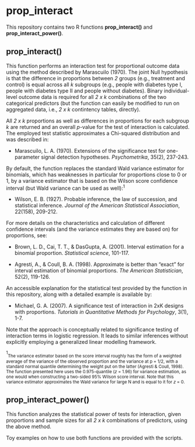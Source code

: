 # prop_interact

This repository contains two R functions **prop_interact()** and **prop_interact_power()**. 

## prop_interact()

This function performs an interaction test for proportional outcome data using the method described by Marascuilo (1970). The joint Null hypothesis is that the difference in proportions between *2* groups (e.g., treatment and control) is equal across all *k* subgroups (e.g., people with diabetes type I, people with diabetes type II and people without diabetes). Binary individual-level outcome data is required for all *2 x k* combinations of the two categorical predictors (but the function can easily be modified to run on aggregated data, i.e., *2 x k* contintency tables, directly).

All *2 x k* proportions as well as differences in proportions for each subgroup *k* are returned and an overall *p*-value for the test of interaction is calculated. The employed test statistic approximates a Chi-squared distribution and was described in:

+ Marascuilo, L. A. (1970). Extensions of the significance test for one-parameter signal detection hypotheses. *Psychometrika*, 35(2), 237-243.

By default, the function replaces the standard Wald variance estimator for binomials, which has weaknesses in particular for proportions close to 0 or 1, by a variance estimator that is based on the Wilson score confidence interval (but Wald variance can be used as well):<sup>1</sup>

+ Wilson, E. B. (1927). Probable inference, the law of succession, and statistical inference. *Journal of the American Statistical Association*, 22(158), 209-212.

For more details on the characteristics and calculation of different confidence intervals (and the variance estimates they are based on) for proportions, see:

+ Brown, L. D., Cai, T. T., & DasGupta, A. (2001). Interval estimation for a binomial proportion. *Statistical science*, 101-117.

+ Agresti, A., & Coull, B. A. (1998). Approximate is better than “exact” for interval estimation of binomial proportions. *The American Statistician*, 52(2), 119-126.

An accessible explanation for the statistical test provided by the function in this repository, along with a detailed example is available by:

+ Michael, G. A. (2007). A significance test of interaction in 2xK designs with proportions. *Tutorials in Quantitative Methods for Psychology*, 3(1), 1-7.

Note that the approach is conceptually related to significance testing of interaction terms in logistic regression. It leads to similar inferences without explicitly employing a generalized linear modelling framework.

<sup>1</sup><sub>The variance estimator based on the score interval roughly has the form of a weighted average of the variance of the observed proportion and the variance at p = 1/2, with a standard normal quantile determining the weight put on the latter (Agresti & Coull, 1998). The function presented here uses the 0.975-quantile (*z* = 1.96) for variance estimation, as one would when constructing a two-sided 95% Wilson score interval. Note that this variance estimator approximates the Wald variance for large N and is equal to it for *z* = 0.</sub>

## prop_interact_power()

This function analyzes the statistical power of tests for interaction, given proportions and sample sizes for all  *2 x k* combinations of predictors, using the above method.

Toy examples on how to use both functions are provided with the scripts.
